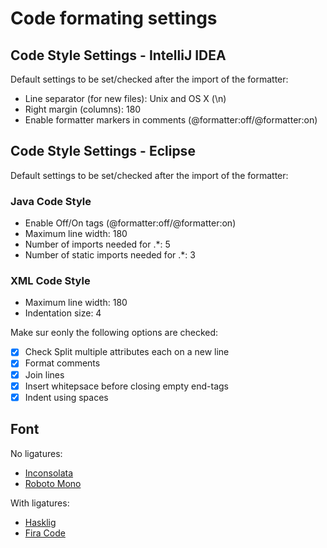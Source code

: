 # Code formating settings

## Code Style Settings - IntelliJ IDEA

Default settings to be set/checked after the import of the formatter:

* Line separator (for new files): Unix and OS X (\n)
* Right margin (columns): 180
* Enable formatter markers in comments (@formatter:off/@formatter:on)

## Code Style Settings - Eclipse

Default settings to be set/checked after the import of the formatter:

### Java Code Style

* Enable Off/On tags (@formatter:off/@formatter:on)
* Maximum line width: 180
* Number of imports needed for .*: 5
* Number of static imports needed for .*: 3

### XML Code Style

* Maximum line width: 180
* Indentation size: 4

Make sur eonly the following options are checked:
* [x] Check Split multiple attributes each on a new line
* [x] Format comments
* [x] Join lines
* [x] Insert whitepsace before closing empty end-tags
* [x] Indent using spaces

## Font

No ligatures:
* [Inconsolata](https://fonts.google.com/specimen/Inconsolata?query=inc&selection.family=Inconsolata)
* [Roboto Mono](https://fonts.google.com/specimen/Roboto+Mono?category=Monospace&selection.family=Roboto+Mono)

With ligatures:
* [Hasklig](https://github.com/i-tu/Hasklig)
* [Fira Code](https://github.com/tonsky/FiraCode)
